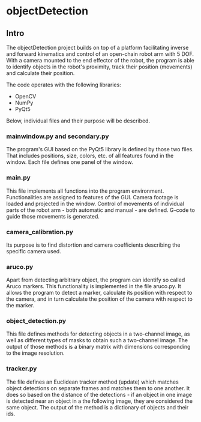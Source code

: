 # objectDetection

## Intro
The objectDetection project builds on top of a platform facilitating inverse and forward kinematics and control of an open-chain robot arm with 5 DOF. With a camera mounted to the end effector of the robot, the program is able to identify objects in the robot's proximity, track their position (movements) and calculate their position.

The code operates with the following libraries:
* OpenCV
* NumPy
* PyQt5

Below, individual files and their purpose will be described.

### mainwindow.py and secondary.py
The program's GUI based on the PyQt5 library is defined by those two files. That includes positions, size, colors, etc. of all features found in the window. Each file defines one panel of the window. 

### main.py
This file implements all functions into the program environment. Functionalities are assigned to features of the GUI. Camera footage is loaded and projected in the window. Control of movements of individual parts of the robot arm - both automatic and manual - are defined. G-code to guide those movements is generated.

### camera_calibration.py
Its purpose is to find distortion and camera coefficients describing the specific camera used.

### aruco.py
Apart from detecting arbitrary object, the program can identify so called Aruco markers. This functionality is implemented in the file aruco.py. It allows the program to detect a marker, calculate its position with respect to the camera, and in turn calculate the position of the camera with respect to the marker.

### object_detection.py
This file defines methods for detecting objects in a two-channel image, as well as different types of masks to obtain such a two-channel image. The output of those methods is a binary matrix with dimensions corresponding to the image resolution.

### tracker.py
The file defines an Euclidean tracker method (update) which matches object detections on separate frames and matches them to one another. It does so based on the distance of the detections - if an object in one image is detected near an object in a the following image, they are considered the same object. The output of the method is a dictionary of objects and their ids.